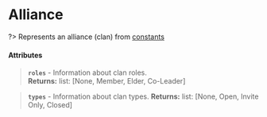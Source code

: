 # Alliance
?> Represents an alliance (clan) from [constants](constants.md)

#### Attributes
> **`roles`** - Information about clan roles.    
**Returns:** list: [None, Member, Elder, Co-Leader]

> **`types`** - Information about clan types.
**Returns:** list: [None, Open, Invite Only, Closed]